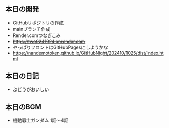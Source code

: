 ## 本日の開発
- GitHubリポジトリの作成
- mainブランチ作成
- Render.comつなぎこみ
- ~~https://two0241024.onrender.com~~
- やっぱりフロントはGitHubPagesにしようかな
- https://nandemotoken.github.io/GitHubNight/202410/1025/dist/index.html

## 本日の日記
- ぶどうがおいしい

## 本日のBGM
- 機動戦士ガンダム 1話～4話
